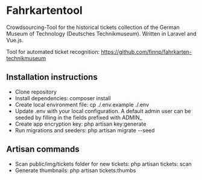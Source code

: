 Fahrkartentool
==============

Crowdsourcing-Tool for the historical tickets collection of the German Museum of Technology (Deutsches Technikmuseum). Written in Laravel and Vue.js.

Tool for automated ticket recognition: https://github.com/finnp/fahrkarten-technikmuseum

Installation instructions
-------------------------

- Clone repository
- Install dependencies: composer install
- Create local environment file: cp ./.env.example ./.env
- Update .env with your local configuration. A default admin user can be seeded by filling in the fields prefixed with ADMIN_
- Create app encryption key: php artisan key:generate
- Run migrations and seeders: php artisan migrate --seed

Artisan commands
----------------

- Scan public/img/tickets folder for new tickets: php artisan tickets: scan
- Generate thumbnails: php artisan tickets:thumbs
